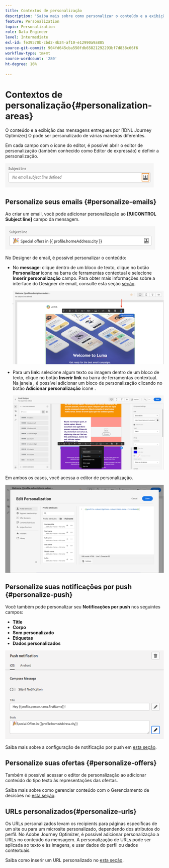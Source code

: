 ```yaml
---
title: Contextos de personalização
description: 'Saiba mais sobre como personalizar o conteúdo e a exibição de suas mensagens. '
feature: Personalization
topic: Personalization
role: Data Engineer
level: Intermediate
exl-id: fe39570b-cbd2-4b24-af10-e12990a9a885
source-git-commit: 904fd645cba550fdb65821292293bf7d838c66f6
workflow-type: tm+mt
source-wordcount: '280'
ht-degree: 16%

---
```


# Contextos de personalização{#personalization-areas}

O conteúdo e a exibição das mensagens entregues por [!DNL Journey Optimizer] O pode ser personalizado de várias maneiras diferentes.

Em cada campo com o ícone do editor, é possível abrir o editor de personalização (também conhecido como Editor de expressão) e definir a personalização.

![](assets/perso_icon.png)

## Personalize seus emails {#personalize-emails}

Ao criar um email, você pode adicionar personalização ao **[!UICONTROL Subject line]** campo da mensagem.

![](assets/perso_subject.png)

No Designer de email, é possível personalizar o conteúdo:

* No **message**: clique dentro de um bloco de texto, clique no botão **Personalizar** ícone na barra de ferramentas contextual e selecione **Inserir personalização** campo. Para obter mais informações sobre a interface do Designer de email, consulte esta seção [seção](../messages/design-emails.md).

   ![](assets/perso_insert.png)

* Para um **link**: selecione algum texto ou imagem dentro de um bloco de texto, clique no botão **Inserir link** na barra de ferramentas contextual. Na janela , é possível adicionar um bloco de personalização clicando no botão **Adicionar personalização** ícone .

   ![](assets/perso_link.png)

Em ambos os casos, você acessa o editor de personalização.

![](assets/perso_ee.png)

## Personalize suas notificações por push {#personalize-push}

Você também pode personalizar seu **Notificações por push** nos seguintes campos:

* **Title**
* **Corpo**
* **Som personalizado**
* **Etiquetas**
* **Dados personalizados**

![](assets/perso_push.png)

Saiba mais sobre a configuração de notificação por push em [esta seção](../messages/push-gs.md).

## Personalize suas ofertas {#personalize-offers}

Também é possível acessar o editor de personalização ao adicionar conteúdo do tipo texto às representações das ofertas.

Saiba mais sobre como gerenciar conteúdo com o Gerenciamento de decisões no [esta seção](../offers/offer-library/creating-personalized-offers.md#custom-text).

## URLs personalizados{#personalize-urls}

Os URLs personalizados levam os recipients para páginas específicas de um site ou para um microsite personalizado, dependendo dos atributos do perfil. No Adobe Journey Optimizer, é possível adicionar personalização a URLs no conteúdo da mensagem. A personalização de URLs pode ser aplicada ao texto e às imagens, e usar dados do perfil ou dados contextuais.

Saiba como inserir um URL personalizado no [esta seção](personalization-syntax.md#perso-urls).

